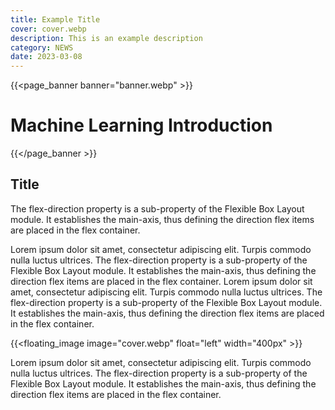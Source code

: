 ```yaml
---
title: Example Title
cover: cover.webp
description: This is an example description
category: NEWS
date: 2023-03-08
---
```


{{<page_banner banner="banner.webp" >}}
# Machine Learning Introduction
{{</page_banner >}}

## Title
The flex-direction property is a sub-property of the Flexible Box Layout module. It establishes the main-axis, thus defining the direction 
flex items are placed in the flex container.

Lorem ipsum dolor sit amet, consectetur adipiscing elit. Turpis commodo nulla luctus ultrices. The flex-direction property is a sub-property of 
the Flexible Box Layout module. It establishes the main-axis, thus defining the direction flex items are placed in the flex container. 
Lorem ipsum dolor sit amet, consectetur adipiscing elit. Turpis commodo nulla luctus ultrices. The flex-direction property is a sub-property of 
the Flexible Box Layout module. It establishes the main-axis, thus defining the direction flex items are placed in the flex container.

{{<floating_image image="cover.webp" float="left" width="400px" >}}

Lorem ipsum dolor sit amet, consectetur adipiscing elit. Turpis commodo nulla luctus ultrices. The flex-direction property is a sub-property 
of the Flexible Box Layout module. It establishes the main-axis, thus defining the direction flex items are placed in the flex container.
